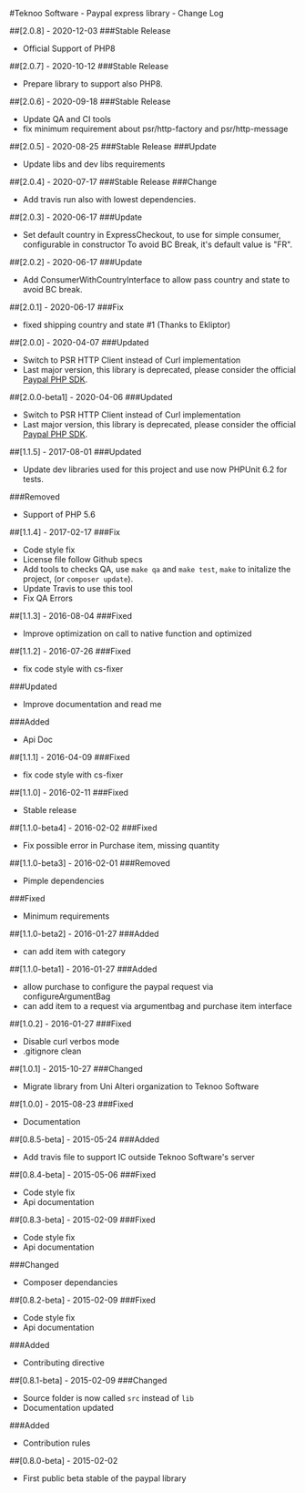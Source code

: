 #Teknoo Software - Paypal express library - Change Log

##[2.0.8] - 2020-12-03
###Stable Release
- Official Support of PHP8

##[2.0.7] - 2020-10-12
###Stable Release
- Prepare library to support also PHP8.

##[2.0.6] - 2020-09-18
###Stable Release
- Update QA and CI tools
- fix minimum requirement about psr/http-factory and psr/http-message

##[2.0.5] - 2020-08-25
###Stable Release
###Update
- Update libs and dev libs requirements

##[2.0.4] - 2020-07-17
###Stable Release
###Change
- Add travis run also with lowest dependencies.

##[2.0.3] - 2020-06-17
###Update
- Set default country in ExpressCheckout, to use for simple consumer, configurable in constructor
  To avoid BC Break, it's default value is "FR".

##[2.0.2] - 2020-06-17
###Update
- Add ConsumerWithCountryInterface to allow pass country and state to avoid BC break.

##[2.0.1] - 2020-06-17
###Fix
- fixed shipping country and state #1 (Thanks to Ekliptor)

##[2.0.0] - 2020-04-07
###Updated
- Switch to PSR HTTP Client instead of Curl implementation
- Last major version, this library is deprecated, please consider the official [Paypal PHP SDK](https://paypal.github.io/PayPal-PHP-SDK/).

##[2.0.0-beta1] - 2020-04-06
###Updated
- Switch to PSR HTTP Client instead of Curl implementation
- Last major version, this library is deprecated, please consider the official [Paypal PHP SDK](https://paypal.github.io/PayPal-PHP-SDK/).

##[1.1.5] - 2017-08-01
###Updated
- Update dev libraries used for this project and use now PHPUnit 6.2 for tests.

###Removed
- Support of PHP 5.6

##[1.1.4] - 2017-02-17
###Fix
- Code style fix
- License file follow Github specs
- Add tools to checks QA, use `make qa` and `make test`, `make` to initalize the project, (or `composer update`).
- Update Travis to use this tool
- Fix QA Errors


##[1.1.3] - 2016-08-04
###Fixed
- Improve optimization on call to native function and optimized

##[1.1.2] - 2016-07-26
###Fixed
- fix code style with cs-fixer

###Updated
- Improve documentation and read me

###Added
- Api Doc

##[1.1.1] - 2016-04-09
###Fixed
- fix code style with cs-fixer

##[1.1.0] - 2016-02-11
###Fixed
- Stable release

##[1.1.0-beta4] - 2016-02-02
###Fixed
- Fix possible error in Purchase item, missing quantity

##[1.1.0-beta3] - 2016-02-01
###Removed
- Pimple dependencies

###Fixed
- Minimum requirements

##[1.1.0-beta2] - 2016-01-27
###Added
- can add item with category

##[1.1.0-beta1] - 2016-01-27
###Added
- allow purchase to configure the paypal request via configureArgumentBag
- can add item to a request via argumentbag and purchase item interface

##[1.0.2] - 2016-01-27
###Fixed
- Disable curl verbos mode
- .gitignore clean

##[1.0.1] - 2015-10-27
###Changed
- Migrate library from Uni Alteri organization to Teknoo Software

##[1.0.0] - 2015-08-23
###Fixed
- Documentation

##[0.8.5-beta] - 2015-05-24
###Added
- Add travis file to support IC outside Teknoo Software's server

##[0.8.4-beta] - 2015-05-06
###Fixed
- Code style fix
- Api documentation

##[0.8.3-beta] - 2015-02-09
###Fixed
- Code style fix
- Api documentation

###Changed
- Composer dependancies

##[0.8.2-beta] - 2015-02-09
###Fixed
- Code style fix
- Api documentation

###Added
- Contributing directive 

##[0.8.1-beta] - 2015-02-09
###Changed
- Source folder is now called `src` instead of `lib`
- Documentation updated

###Added
- Contribution rules

##[0.8.0-beta] - 2015-02-02
- First public beta stable of the paypal library
